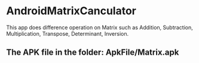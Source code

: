 # AndroidMatrixCanculator
This app does difference operation on Matrix such as Addition, Subtraction, Multiplication, Transpose, Determinant, Inversion.

## The APK file  in the folder: ApkFile/Matrix.apk
